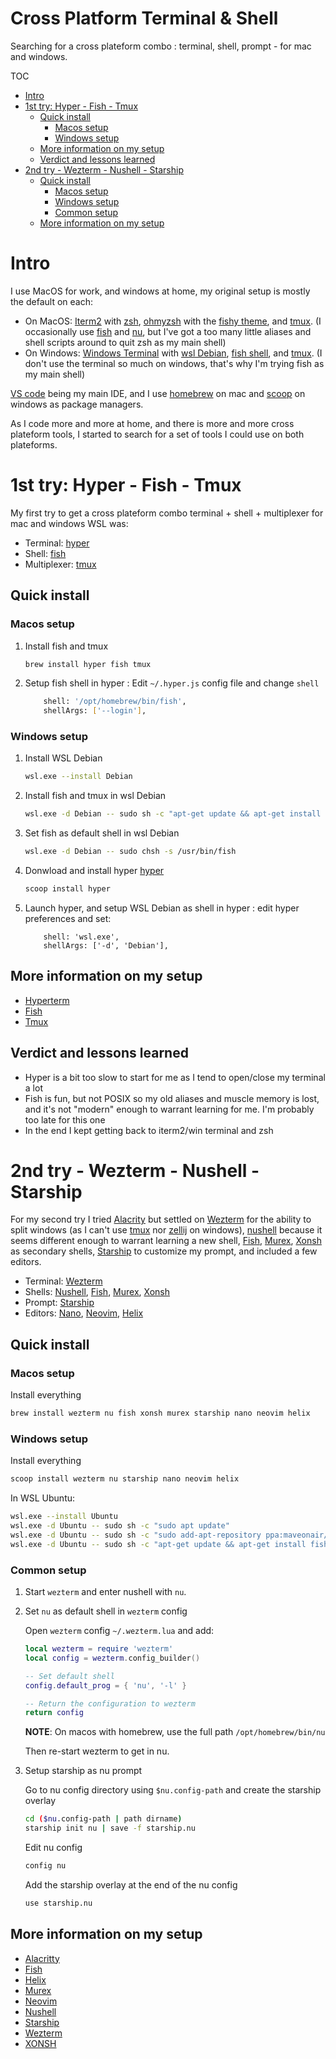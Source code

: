 # Cross Platform Terminal & Shell <!-- omit in toc -->
Searching for a cross plateform combo : terminal, shell, prompt - for mac and windows.

TOC
- [Intro](#intro)
- [1st try: Hyper - Fish - Tmux](#1st-try-hyper---fish---tmux)
	- [Quick install](#quick-install)
		- [Macos setup](#macos-setup)
		- [Windows setup](#windows-setup)
	- [More information on my setup](#more-information-on-my-setup)
	- [Verdict and lessons learned](#verdict-and-lessons-learned)
- [2nd try - Wezterm - Nushell - Starship](#2nd-try---wezterm---nushell---starship)
	- [Quick install](#quick-install-1)
		- [Macos setup](#macos-setup-1)
		- [Windows setup](#windows-setup-1)
		- [Common setup](#common-setup)
	- [More information on my setup](#more-information-on-my-setup-1)

# Intro

I use MacOS for work, and windows at home, my original setup is mostly the default on each:

- On MacOS: [Iterm2](https://iterm2.com/) with [zsh](https://www.zsh.org/), [ohmyzsh](https://ohmyz.sh/) with the [fishy theme](https://github.com/ohmyzsh/ohmyzsh/wiki/Themes#fishy), and [tmux](https://github.com/tmux/tmux/wiki). (I occasionally use [fish](https://fishshell.com/) and [nu](https://www.nushell.sh/), but I've got a too many little aliases and shell scripts around to quit zsh as my main shell)
- On Windows: [Windows Terminal](https://aka.ms/terminal) with [wsl Debian](https://wiki.debian.org/InstallingDebianOn/Microsoft/Windows/SubsystemForLinux), [fish shell](https://fishshell.com/), and [tmux](https://github.com/tmux/tmux/wiki). (I don't use the terminal so much on windows, that's why I'm trying fish as my main shell)

[VS code](https://code.visualstudio.com/) being my main IDE, and I use [homebrew](https://brew.sh/) on mac and [scoop](https://scoop.sh/) on windows as package managers.

As I code more and more at home, and there is more and more cross plateform tools, I started to search for a set of tools I could use on both plateforms.

# 1st try: Hyper - Fish - Tmux

My first try to get a cross plateform combo terminal + shell + multiplexer for mac and windows WSL was:

- Terminal: [hyper](https://hyper.is/)
- Shell: [fish](https://fishshell.com/)
- Multiplexer: [tmux](https://github.com/tmux/tmux/wiki)

## Quick install

### Macos setup

1. Install fish and tmux
	```sh
	brew install hyper fish tmux
	```
2. Setup fish shell in hyper : Edit `~/.hyper.js` config file and change `shell`
	```sh
		shell: '/opt/homebrew/bin/fish',
		shellArgs: ['--login'],
	```

### Windows setup

1. Install WSL Debian
	```sh
	wsl.exe --install Debian
	```
1. Install fish and tmux in wsl Debian
	```sh
	wsl.exe -d Debian -- sudo sh -c "apt-get update && apt-get install fish tmux"
	```
1. Set fish as default shell in wsl Debian
	```sh
	wsl.exe -d Debian -- sudo chsh -s /usr/bin/fish
	```
1. Donwload and install hyper [hyper](https://hyper.is/)
	```sh
	scoop install hyper
	```
1. Launch hyper, and setup WSL Debian as shell in hyper : edit hyper preferences and set:
	```
		shell: 'wsl.exe',
		shellArgs: ['-d', 'Debian'],
	```

## More information on my setup

- [Hyperterm](./advanced_configs/hyperterm.md)
- [Fish](./advanced_configs/fish.md)
- [Tmux](./advanced_configs/tmux.md)

## Verdict and lessons learned

- Hyper is a bit too slow to start for me as I tend to open/close my terminal a lot
- Fish is fun, but not POSIX so my old aliases and muscle memory is lost, and it's not "modern" enough to warrant learning for me. I'm probably too late for this one
- In the end I kept getting back to iterm2/win terminal and zsh

# 2nd try - Wezterm - Nushell - Starship

For my second try I tried [Alacrity](https://alacritty.org/) but settled on [Wezterm](https://wezfurlong.org/wezterm/index.html) for the ability to split windows (as I can't use [tmux](https://github.com/tmux/tmux/wiki) nor [zellij](https://zellij.dev/) on windows), [nushell](https://www.nushell.sh/) because it seems different enough to warrant learning a new shell, [Fish](https://fishshell.com/), [Murex](https://murex.rocks/), [Xonsh](https://xon.sh/) as secondary shells, [Starship](https://starship.rs/) to customize my prompt, and included a few editors.

- Terminal: [Wezterm](https://wezfurlong.org/wezterm/index.html)
- Shells: [Nushell](https://www.nushell.sh/), [Fish](https://fishshell.com/), [Murex](https://murex.rocks/), [Xonsh](https://xon.sh/)
- Prompt: [Starship](https://starship.rs/)
- Editors: [Nano](https://www.nano-editor.org/), [Neovim](https://neovim.io/), [Helix](https://helix-editor.com/)


## Quick install

### Macos setup

Install everything

```sh
brew install wezterm nu fish xonsh murex starship nano neovim helix 
```
 	
### Windows setup

Install everything
   
```sh
scoop install wezterm nu starship nano neovim helix
```

In WSL Ubuntu:
```sh
wsl.exe --install Ubuntu
wsl.exe -d Ubuntu -- sudo sh -c "sudo apt update"
wsl.exe -d Ubuntu -- sudo sh -c "sudo add-apt-repository ppa:maveonair/helix-editor"
wsl.exe -d Ubuntu -- sudo sh -c "apt-get update && apt-get install fish xonsh tmux helix"
```

### Common setup

1. Start `wezterm` and enter nushell with `nu`.

2. Set `nu` as default shell in `wezterm` config
   
	Open `wezterm` config `~/.wezterm.lua` and add:

	```lua
	local wezterm = require 'wezterm'
	local config = wezterm.config_builder()

	-- Set default shell
	config.default_prog = { 'nu', '-l' }

	-- Return the configuration to wezterm
	return config
	```

	**NOTE**: On macos with homebrew, use the full path `/opt/homebrew/bin/nu`

	Then re-start wezterm to get in nu.
 
3. Setup starship as nu prompt
  
  	Go to nu config directory using `$nu.config-path` and create the starship overlay
	```sh
	cd ($nu.config-path | path dirname)
	starship init nu | save -f starship.nu
	```
  	Edit nu config
	```sh
	config nu
	```
	Add the starship overlay at the end of the nu config
	```sh
	use starship.nu
	```
## More information on my setup  

- [Alacritty](./advanced_configs/alacritty.md)
- [Fish](./advanced_configs/fish.md)
- [Helix](./advanced_configs/helix.md)
- [Murex](./advanced_configs/murex.md)
- [Neovim](./advanced_configs/neovim.md)
- [Nushell](./advanced_configs/nushell.md)
- [Starship](./advanced_configs/starship.md)
- [Wezterm](./advanced_configs/wezterm.md)
- [XONSH](./advanced_configs/xonsh.md)
